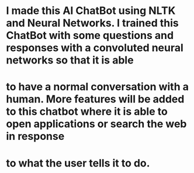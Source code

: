 # I made this AI ChatBot using NLTK and Neural Networks. I trained this ChatBot with some questions and responses with a convoluted neural networks so that it is able
# to have a normal conversation with a human. More features will be added to this chatbot where it is able to open applications or search the web in response
# to what the user tells it to do.
